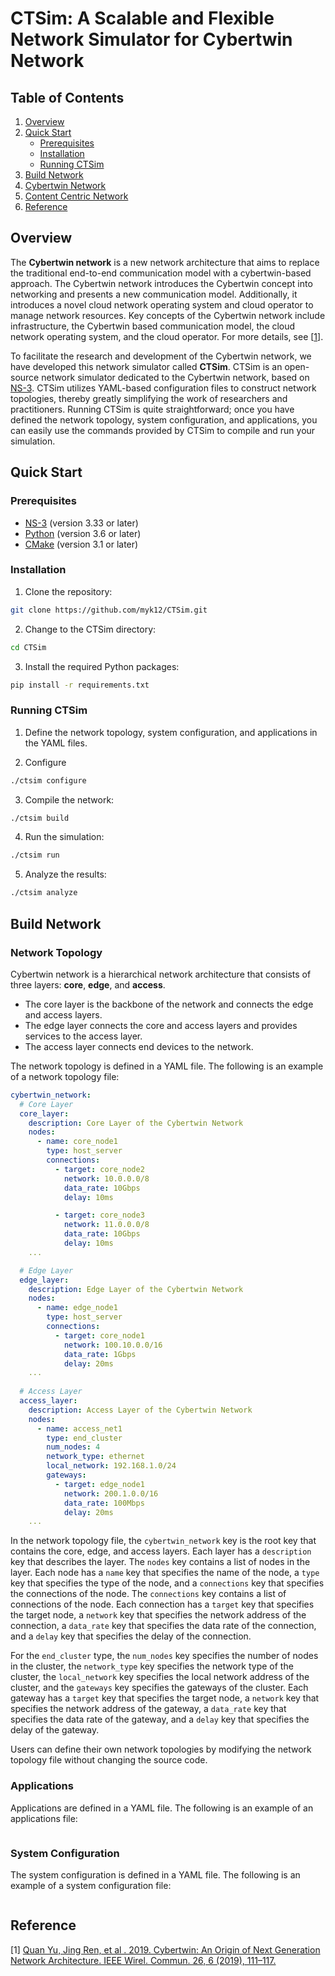 # CTSim: A Scalable and Flexible Network Simulator for Cybertwin Network

## Table of Contents

1) [Overview](#overview)
2) [Quick Start](#quick-start)
    - [Prerequisites](#prerequisites)
    - [Installation](#installation)
    - [Running CTSim](#running-ctsim)
3) [Build Network](#build-network)
4) [Cybertwin Network](#cybertwin-network)
5) [Content Centric Network](#content-centric-network)
6) [Reference](#reference)

## Overview

The **Cybertwin network** is a new network architecture that aims to replace the traditional end-to-end communication model with a cybertwin-based approach. The Cybertwin network introduces the Cybertwin concept into networking and presents a new communication model. Additionally, it introduces a novel cloud network operating system and cloud operator to manage network resources. Key concepts of the Cybertwin network include infrastructure, the Cybertwin based communication model, the cloud network operating system, and the cloud operator. For more details, see [[1](#ref1)].

To facilitate the research and development of the Cybertwin network, we have developed this network simulator called **CTSim**. CTSim is an open-source network simulator dedicated to the Cybertwin network, based on [NS-3](https://www.nsnam.org). CTSim utilizes YAML-based configuration files to construct network topologies, thereby greatly simplifying the work of researchers and practitioners. Running CTSim is quite straightforward; once you have defined the network topology, system configuration, and applications, you can easily use the commands provided by CTSim to compile and run your simulation.

## Quick Start

### Prerequisites

- [NS-3](https://www.nsnam.org) (version 3.33 or later)
- [Python](https://www.python.org) (version 3.6 or later)
- [CMake](https://cmake.org) (version 3.1 or later)

### Installation

1. Clone the repository:

```bash
git clone https://github.com/myk12/CTSim.git
```

2. Change to the CTSim directory:

```bash
cd CTSim
```

3. Install the required Python packages:

```bash
pip install -r requirements.txt
```

### Running CTSim

1. Define the network topology, system configuration, and applications in the YAML files.

2. Configure 

```bash
./ctsim configure
```

3. Compile the network:

```bash
./ctsim build
```

4. Run the simulation:

```bash
./ctsim run
```

5. Analyze the results:

```bash
./ctsim analyze
```

## Build Network

### Network Topology

Cybertwin network is a hierarchical network architecture that consists of three layers: **core**, **edge**, and **access**. 
- The core layer is the backbone of the network and connects the edge and access layers. 
- The edge layer connects the core and access layers and provides services to the access layer. 
- The access layer connects end devices to the network. 

The network topology is defined in a YAML file. The following is an example of a network topology file:

```yaml
cybertwin_network:
  # Core Layer
  core_layer:
    description: Core Layer of the Cybertwin Network
    nodes:
      - name: core_node1
        type: host_server
        connections:
          - target: core_node2
            network: 10.0.0.0/8
            data_rate: 10Gbps
            delay: 10ms

          - target: core_node3
            network: 11.0.0.0/8
            data_rate: 10Gbps
            delay: 10ms
    ...

  # Edge Layer
  edge_layer:
    description: Edge Layer of the Cybertwin Network
    nodes:
      - name: edge_node1
        type: host_server
        connections:
          - target: core_node1
            network: 100.10.0.0/16
            data_rate: 1Gbps
            delay: 20ms
    ...
      
  # Access Layer
  access_layer:
    description: Access Layer of the Cybertwin Network
    nodes:
      - name: access_net1
        type: end_cluster
        num_nodes: 4
        network_type: ethernet
        local_network: 192.168.1.0/24
        gateways:
          - target: edge_node1
            network: 200.1.0.0/16
            data_rate: 100Mbps
            delay: 20ms
    ...
```

In the network topology file, the `cybertwin_network` key is the root key that contains the core, edge, and access layers. Each layer has a `description` key that describes the layer. The `nodes` key contains a list of nodes in the layer. Each node has a `name` key that specifies the name of the node, a `type` key that specifies the type of the node, and a `connections` key that specifies the connections of the node. The `connections` key contains a list of connections of the node. Each connection has a `target` key that specifies the target node, a `network` key that specifies the network address of the connection, a `data_rate` key that specifies the data rate of the connection, and a `delay` key that specifies the delay of the connection.

For the `end_cluster` type, the `num_nodes` key specifies the number of nodes in the cluster, the `network_type` key specifies the network type of the cluster, the `local_network` key specifies the local network address of the cluster, and the `gateways` key specifies the gateways of the cluster. Each gateway has a `target` key that specifies the target node, a `network` key that specifies the network address of the gateway, a `data_rate` key that specifies the data rate of the gateway, and a `delay` key that specifies the delay of the gateway.

Users can define their own network topologies by modifying the network topology file without changing the source code.

### Applications

Applications are defined in a YAML file. The following is an example of an applications file:

```yaml

```

### System Configuration

The system configuration is defined in a YAML file. The following is an example of a system configuration file:

```yaml

```

## Reference

<a id="ref1"></a>[1] [Quan Yu, Jing Ren, et al . 2019. Cybertwin: An Origin of Next Generation Network Architecture. IEEE Wirel. Commun. 26, 6 (2019), 111–117.](https://ieeexplore.ieee.org/document/8910636)
